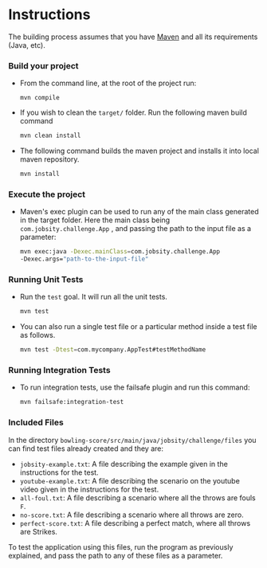 Instructions
====================
The building process assumes that you have [Maven](https://maven.apache.org/) and all its requirements (Java, etc).

### Build your project
- From the command line, at the root of the project run:
	```
	mvn compile
	```

- If you wish to clean the  `target/`  folder. Run the following maven build command

	```bash
	mvn clean install
	```

- The following command builds the maven project and installs it into local maven repository.

	```bash
	mvn install
	```

### Execute the project

- Maven's exec plugin can be used to run any of the main class generated in the target folder. Here the main class being  `com.jobsity.challenge.App` , and passing the path to the input file as a parameter:

	```bash
	mvn exec:java -Dexec.mainClass=com.jobsity.challenge.App 
	-Dexec.args="path-to-the-input-file"
	```
### Running Unit Tests

- Run the  `test`  goal. It will run all the unit tests.

    ```bash
    mvn test
    ```

- You can also run a single test file or a particular method inside a test file as follows.

    ```bash
    mvn test -Dtest=com.mycompany.AppTest#testMethodName

### Running Integration Tests
- To run integration tests, use the failsafe plugin and run this command:

    ```bash
    mvn failsafe:integration-test
    ```
  
  
### Included Files

In the directory `bowling-score/src/main/java/jobsity/challenge/files` you can find test
files already created and they are:

- `jobsity-example.txt`: A file describing the example given in the instructions for the test.
- `youtube-example.txt`: A file describing the scenario on the youtube video given in the instructions for the test.
- `all-foul.txt`: A file describing a scenario where all the throws are fouls `F`.
- `no-score.txt`: A file describing a scenario where all throws are zero.
- `perfect-score.txt`: A file describing a perfect match, where all throws are Strikes.

To test the application using this files, run the program as previously explained, and pass the path to any of these files as a parameter.
